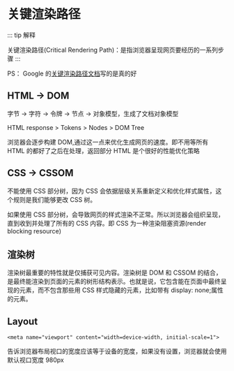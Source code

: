 # 关键渲染路径

::: tip 解释

关键渲染路径(Critical Rendering Path)：是指浏览器呈现网页要经历的一系列步骤
:::

PS： Google 的[关键渲染路径文档](https://developers.google.com/web/fundamentals/performance/critical-rendering-path/?hl=zh-cn)写的是真的好

## HTML -> DOM

字节 → 字符 → 令牌 → 节点 → 对象模型，生成了文档对象模型

HTML response > Tokens > Nodes > DOM Tree

浏览器会逐步构建 DOM,通过这一点来优化生成网页的速度。即不用等所有 HTML 的都好了之后在处理，返回部分 HTML 是个很好的性能优化策略

## CSS -> CSSOM

不能使用 CSS 部分树，因为 CSS 会依据层级关系重新定义和优化样式属性，这个规则是我们能够更改 CSS 树。

如果使用 CSS 部分树，会导致网页的样式渲染不正常。所以浏览器会组织呈现，直到收到并处理了所有的 CSS 内容。即 CSS 为一种渲染阻塞资源(render blocking resource)

## 渲染树

渲染树最重要的特性就是仅捕获可见内容。渲染树是 DOM 和 CSSOM 的结合，是最终能渲染到页面的元素的树形结构表示。也就是说，它包含能在页面中最终呈现的元素，而不包含那些用 CSS 样式隐藏的元素，比如带有 display: none;属性的元素。

## Layout

`<meta name="viewport" content="width=device-width, initial-scale=1">`

告诉浏览器布局视口的宽度应该等于设备的宽度，如果没有设置，浏览器就会使用默认视口宽度 980px
